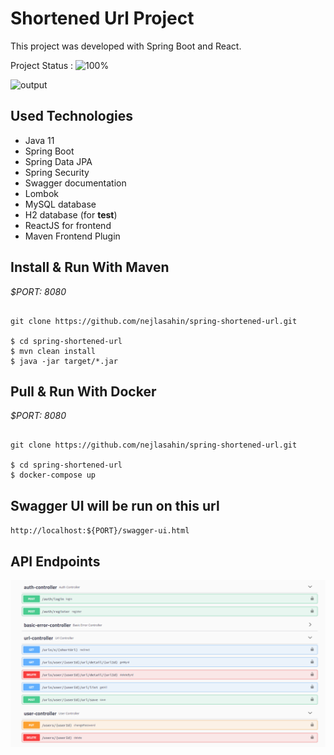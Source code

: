 # Shortened Url Project
This project was developed with Spring Boot and React.

Project Status : ![100%](https://progress-bar.dev/100)

![output](./docs/output.gif)

## Used Technologies

- Java 11
- Spring Boot
- Spring Data JPA
- Spring Security
- Swagger documentation
- Lombok
- MySQL database
- H2 database (for **test**)
- ReactJS for frontend
- Maven Frontend Plugin

## Install & Run With Maven

*$PORT: 8080*

```ssh

git clone https://github.com/nejlasahin/spring-shortened-url.git

$ cd spring-shortened-url
$ mvn clean install
$ java -jar target/*.jar

```

## Pull & Run With Docker

*$PORT: 8080*

```ssh

git clone https://github.com/nejlasahin/spring-shortened-url.git

$ cd spring-shortened-url
$ docker-compose up

```

## Swagger UI will be run on this url

`http://localhost:${PORT}/swagger-ui.html`

## API Endpoints

![endpoints](./docs/endpoints.png)